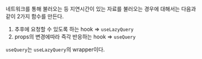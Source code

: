 네트워크를 통해 불러오는 등 지연시간이 있는 자료를 불러오는 경우에 대해서는 다음과 같이 2가지 함수를 만든다.

1. 추후에 요청할 수 있도록 하는 hook => `useLazyQuery`
2. props의 변경에따라 즉각 반응하는 hook => `useQuery`

`useQuery`는 `useLazyQuery`의 wrapper이다.
